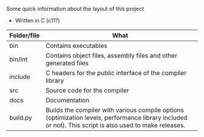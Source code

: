Some quick information about the layout of this project

- Written in C (c11?)

|Folder/file|What|
|-|-|
|bin|Contains executables|
|bin/int|Contains object files, assembly files and other generated files|
|include|C headers for the public interface of the compiler library|
|src|Source code for the compiler|
|docs|Documentation|
|build.py|Builds the compiler with various compile options (optimization levels, performance library included or not). This script is also used to make releases.|